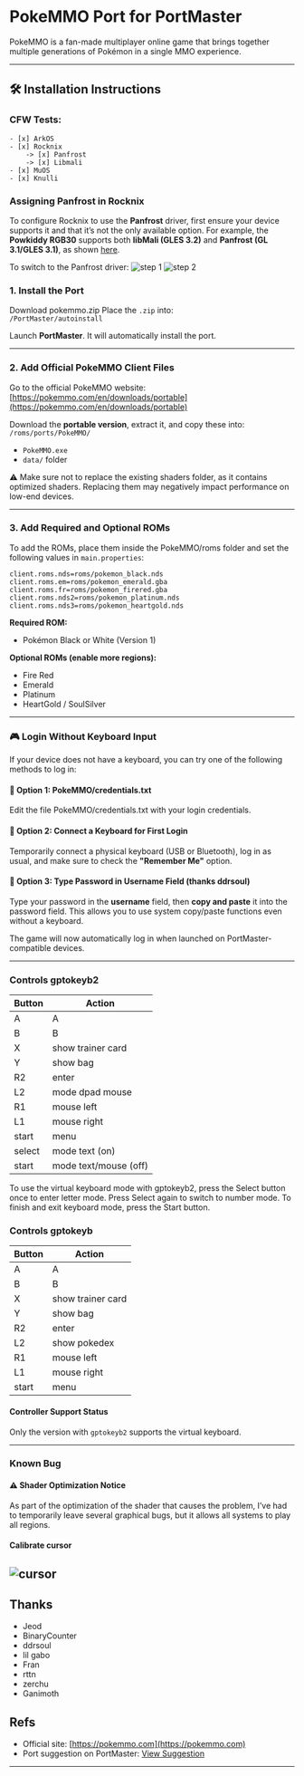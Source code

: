 # PokeMMO Port for PortMaster

PokeMMO is a fan-made multiplayer online game that brings together multiple generations of Pokémon in a single MMO experience.

---

## 🛠 Installation Instructions

### CFW Tests:

~~~
- [x] ArkOS
- [x] Rocknix
    -> [x] Panfrost
    -> [x] Libmali
- [x] MuOS
- [x] Knulli
~~~

### Assigning Panfrost in Rocknix

To configure Rocknix to use the **Panfrost** driver, first ensure your device supports it and that it’s not the only available option. For example, the **Powkiddy RGB30** supports both **libMali (GLES 3.2)** and **Panfrost (GL 3.1/GLES 3.1)**, as shown [here](https://rocknix.org/devices/powkiddy/rgb30/#software).

To switch to the Panfrost driver:
![step 1](docs/1.jpg)
![step 2](docs/2.jpg)


### 1. Install the Port

Download pokemmo.zip Place the `.zip` into:  
`/PortMaster/autoinstall`

Launch **PortMaster**. It will automatically install the port.

---

### 2. Add Official PokeMMO Client Files

Go to the official PokeMMO website:  
[https://pokemmo.com/en/downloads/portable](https://pokemmo.com/en/downloads/portable)

Download the **portable version**, extract it, and copy these into:  
`/roms/ports/PokeMMO/`

- `PokeMMO.exe`  
- `data/` folder

⚠️  Make sure not to replace the existing shaders folder, as it contains optimized shaders.
Replacing them may negatively impact performance on low-end devices.

---

### 3. Add Required and Optional ROMs

To add the ROMs, place them inside the PokeMMO/roms folder and set the following values in `main.properties`:
~~~
client.roms.nds=roms/pokemon_black.nds  
client.roms.em=roms/pokemon_emerald.gba  
client.roms.fr=roms/pokemon_firered.gba  
client.roms.nds2=roms/pokemon_platinum.nds  
client.roms.nds3=roms/pokemon_heartgold.nds
~~~

**Required ROM:**  
- Pokémon Black or White (Version 1)

**Optional ROMs (enable more regions):**  
- Fire Red  
- Emerald  
- Platinum  
- HeartGold / SoulSilver

---


### 🎮 Login Without Keyboard Input

If your device does not have a keyboard, you can try one of the following methods to log in:

#### 🔧 Option 1: PokeMMO/credentials.txt

Edit the file PokeMMO/credentials.txt with your login credentials.

#### 🔧 Option 2: Connect a Keyboard for First Login

Temporarily connect a physical keyboard (USB or Bluetooth), log in as usual, and make sure to check the **"Remember Me"** option.

#### 📝 Option 3: Type Password in Username Field (thanks ddrsoul)

Type your password in the **username** field, then **copy and paste** it into the password field. This allows you to use system copy/paste functions even without a keyboard.

The game will now automatically log in when launched on PortMaster-compatible devices.

---

### Controls gptokeyb2

| Button | Action |
|--|--| 
|A| A|
|B| B|
|X| show trainer card |
|Y| show bag |
|R2| enter |
|L2| mode dpad mouse |
|R1| mouse left |
|L1| mouse right |
|start| menu |
|select| mode text (on) |
|start| mode text/mouse (off) |

To use the virtual keyboard mode with gptokeyb2, press the Select button once to enter letter mode.
Press Select again to switch to number mode.
To finish and exit keyboard mode, press the Start button.

### Controls gptokeyb

| Button | Action |
|--|--| 
|A| A|
|B| B|
|X| show trainer card |
|Y| show bag |
|R2| enter |
|L2| show pokedex |
|R1| mouse left |
|L1| mouse right |
|start| menu |

#### Controller Support Status

Only the version with `gptokeyb2` supports the virtual keyboard.

---

### Known Bug

#### ⚠️ Shader Optimization Notice
As part of the optimization of the shader that causes the problem, I’ve had to temporarily leave several graphical bugs, but it allows all systems to play all regions.

#### Calibrate cursor

![cursor](docs/3.gif)
---

## Thanks

- Jeod
- BinaryCounter
- ddrsoul
- lil gabo
- Fran
- rttn
- zerchu
- Ganimoth

## Refs

- Official site: [https://pokemmo.com](https://pokemmo.com)  
- Port suggestion on PortMaster: [View Suggestion](https://suggestions.portmaster.games/suggestion-details?id=ab4f9b6b87314eba96536a86804d7235)
---
